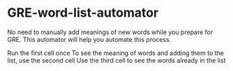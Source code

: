# GRE-word-list-automator
No need to manually add meanings of new words while you prepare for GRE. This automator will help you automate this process. 

Run the first cell once
To see the meaning of words and adding them to the list, use the second cell
Use the third cell to see the words already in the list

